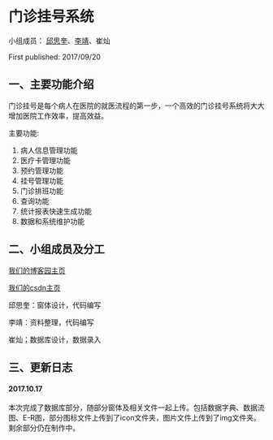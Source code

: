 # 门诊挂号系统

小组成员： [邱思奎](https://github.com/qskui1314
)、[李靖](https://github.com/jl223vy)、崔灿  

First published: 2017/09/20

## 一、主要功能介绍

门诊挂号是每个病人在医院的就医流程的第一步，一个高效的门诊挂号系统将大大增加医院工作效率，提高效益。    
    
主要功能:    

1. 病人信息管理功能
2. 医疗卡管理功能  
3. 预约管理功能  
4. 挂号管理功能  
5. 门诊排班功能  
6. 查询功能 
7. 统计报表快速生成功能   
8. 数据和系统维护功能      

## 二、小组成员及分工

[我们的博客园主页](https://www.cnblogs.com/qq1353842241)  

[我们的csdn主页](http://my.csdn.net/qsining)  

邱思奎：窗体设计，代码编写  

李靖：资料整理，代码编写  

崔灿；数据库设计，数据录入  

## 三、更新日志 

#### 2017.10.17

   本次完成了数据库部分，随部分窗体及相关文件一起上传。包括数据字典、数据流图、E-R图，部分图标文件上传到了icon文件夹，图片文件上传到了img文件夹。剩余部分仍在制作中。

